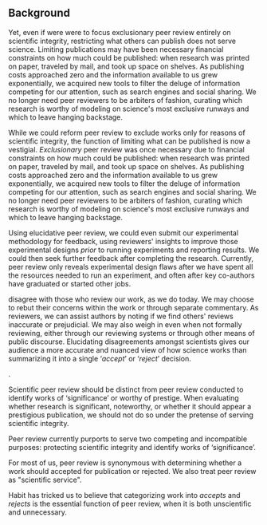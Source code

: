 

<!-- Perhaps for the slide version of this talk "Runways are an odd slightly-raised surface for scientists to choose to die on." or "When I ask fellow scientists whether they really want to be arbiters of fashion, I'm often surprised how many will choose a runway as the hill they're willing to die on." -->


## Background

Yet, even if were were to focus exclusionary peer review entirely on scientific integrity, restricting what others can publish does not serve science. Limiting publications may have been necessary financial constraints on how much could be published: when research was printed on paper, traveled by mail, and took up space on shelves. As publishing costs approached zero and the information available to us grew exponentially, we acquired new tools to filter the deluge of information competing for our attention, such as search engines and social sharing. We no longer need peer reviewers to be arbiters of fashion, curating which research is worthy of modeling on science's most exclusive runways and which to leave hanging backstage. 


While we could reform peer review to exclude works only for reasons of scientific integrity, the function of limiting what can be published is now a vestigial. *Exclusionary* peer review was once necessary due to financial constraints on how much could be published: when research was printed on paper, traveled by mail, and took up space on shelves. As publishing costs approached zero and the information available to us grew exponentially, we acquired new tools to filter the deluge of information competing for our attention, such as search engines and social sharing. We no longer need peer reviewers to be arbiters of fashion, curating which research is worthy of modeling on science's most exclusive runways and which to leave hanging backstage. 




Using elucidative peer review, we could even submit our experimental methodology for feedback, using reviewers' insights to improve those experimental designs *prior* to running experiments and reporting results. We could then seek further feedback after completing the research. Currently, peer review only reveals experimental design flaws after we have spent all the resources needed to run an experiment, and often after key co-authors have graduated or started other jobs.




disagree with those who review our work, as we do today. We may choose to rebut their concerns within the work or through separate commentary. As reviewers, we can assist authors by noting if we find others' reviews inaccurate or prejudicial. We may also weigh in even when not formally reviewing, either through our reviewing systems or through other means of public discourse. Elucidating disagreements amongst scientists gives our audience a more accurate and nuanced view of how science works than summarizing it into a single ‘*accept*’ or ‘*reject*’ decision.




 <!-- (The alternative is to send reviewers to another set of reviewers, who may be less diligent) -->.
 
<!-- Our faith in a scientific ritual that lacks scientific evidence diminishes the credibility of the scientific endeavor. -->

<!-- However, even if we choose which works to accept and reject based on scientific integrity alone, this act of *exclusionary* peer review would still hinder science. -->
<!-- abolished ‘*significance*’  alone is not enough, as some problems are inherent to *all* forms of *exclusionary* peer review, where reviewers have the power to decide whether a work is accepted for, or rejected from, publication. -->

<!-- Rejections imposed to censor one concerning element of a work may censor valuable results bundled into the same work.  -->


<!-- The surest way to avoid being corrupted by the power is to abdicate it to perform the service of reviewing peers' work without the power to choose if, or where, that work will be published. We could still protect scientific integrity, by requiring that when authors do publish their work, they include the reviews they've received with it.  -->


<!-- Rejecting papers for missteps, errors, or other causes of concern disclosed by authors only encourages authors to hide their works missteps and errors---subverting scientific integrity. -->



<!-- We would work to ensure the audience, in evaluating the work's credibility, was not disadvantaged by lacking expertise or the time to read as diligently as reviewers are expected to. -->





<!-- The very premise that we serve science by wielding power whether or where peers' work is published is dubious. The surest way to avoid the corrupting influence of power when examining others' work is to abdicate that power. The surest way to avoid misleading others by labeling work an *accept* or *reject* is to reject the premise that integrity is binary. -->
<!-- —should we need to filter research works into *accepts* or *rejects*, we should not do so under the pretense of protecting scientific integrity. -->



Scientific peer review should be distinct from peer review conducted to identify works of ‘significance’ or worthy of prestige. When evaluating whether research is significant, noteworthy, or whether it should appear a prestigious publication, we should not do so under the pretense of serving scientific integrity.

Peer review currently purports to serve two competing and incompatible purposes: protecting scientific integrity and identify works of ‘significance’.






For most of us, peer review is synonymous with determining whether a work should accepted for publication or rejected. We also treat peer review as "scientific service".

Habit has tricked us to believe that categorizing work into *accepts* and *rejects* is the essential function of peer review, when it is both unscientific and unnecessary.

<!-- It also undermines scientific integrity, misleads the public, and stifles scientific progress. -->

